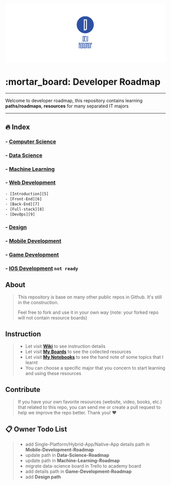 <img src="devroadmap.png" alt="devroadmap">

# :mortar\_board: Developer Roadmap

---- 

Welcome to developer roadmap, this repository contains learning **paths/roadmaps**, **resources** for many separated IT majors

---- 


## :fire: Index
 
### - [Computer Science][1]
### - [Data Science][2]
### - [Machine Learning][3]
### - [Web Development][4]
	- [Introduction][5]
	- [Front-End][6]
	- [Back-End][7]
	- [Full-stack][8]
	- [DevOps][9]
### - [Design][10]
### - [Mobile Development][11]
### - [Game Development][12]
### - [IOS Development][13]           `not ready`


## About
> This repository is base on many other public repos in Github. It's still in the construction.
> 
> Feel free to fork and use it in your own way (note: your forked repo will not contain resource boards)

## Instruction
> - Let visit [**Wiki**][14] to see instruction details
> - Let visit [**My Boards**][15] to see the collected resources
> - Let visit [**My Notebooks**][16] to see the hand note of some topics that I learnt
> - You can choose a specific major that you concern to start learning and using these resources 

## Contribute
> If you have your own favorite resources (website, video, books, etc.) that related to this repo, you can send me or create a pull request to help we improve the repo better. Thank you! :heart:

## :clipboard: Owner Todo List
> - add Single-Platform/Hybrid-App/Native-App details path in **Mobile-Development-Roadmap**
> - update path in **Data-Science-Roadmap**
> - update path in **Machine-Learning-Roadmap**
> - migrate data-science board in Trello to academy board
> - add details path in **Game-Development-Roadmap**
> - add **Design path**

[1]:	/computer-science-roadmap
[2]:	/data-science-roadmap
[3]:	/machine-learning-roadmap
[4]:	/web-development-roadmap
[5]:	/web-development-roadmap/introduction-details.md
[6]:	/web-development-roadmap/front-end-details.md
[7]:	/web-development-roadmap/back-end-details.md
[8]:	/web-development-roadmap/full-stack.md
[9]:	/web-development-roadmap/devops-details.md
[10]:	/design-roadmap
[11]:	/mobile-development-roadmap
[12]:	/game-development-roadmap
[13]:	/iOS-Developer-Roadmap
[14]:	https://github.com/luuductrung1234/dev-roadmap/wiki
[15]:	https://github.com/luuductrung1234/dev-roadmap/projects
[16]:	./documents